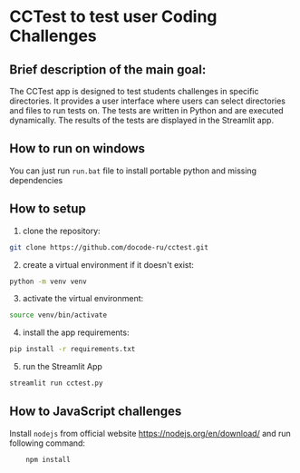 # CCTest to test user Coding Challenges

## Brief description of the main goal:

The CCTest app is designed to test students challenges in specific directories. It provides a user interface where users can select directories and files to run tests on. The tests are written in Python and are executed dynamically. The results of the tests are displayed in the Streamlit app.


## How to run on windows
You can just run `run.bat` file to install portable python and missing dependencies


## How to setup

1. clone the repository:
```bash 
git clone https://github.com/docode-ru/cctest.git
```
2. create a virtual environment if it doesn't exist:
```bash
python -m venv venv
```
3. activate the virtual environment:
```bash
source venv/bin/activate
```

4. install the app requirements:
```bash
pip install -r requirements.txt
```

5. run the Streamlit App
```bash
streamlit run cctest.py
```

## How to JavaScript challenges

Install `nodejs` from official website https://nodejs.org/en/download/ and run following command:

```bash
    npm install
```